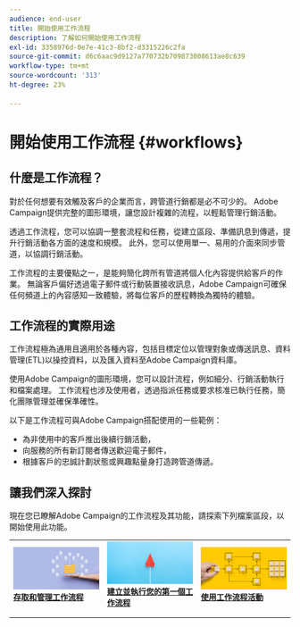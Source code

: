 ```yaml
---
audience: end-user
title: 開始使用工作流程
description: 了解如何開始使用工作流程
exl-id: 3358976d-0e7e-41c3-8bf2-d3315226c2fa
source-git-commit: d6c6aac9d9127a770732b709873008613ae8c639
workflow-type: tm+mt
source-wordcount: '313'
ht-degree: 23%

---
```


# 開始使用工作流程 {#workflows}

## 什麼是工作流程？

對於任何想要有效觸及客戶的企業而言，跨管道行銷都是必不可少的。 Adobe Campaign提供完整的圖形環境，讓您設計複雜的流程，以輕鬆管理行銷活動。

透過工作流程，您可以協調一整套流程和任務，從建立區段、準備訊息到傳遞，提升行銷活動各方面的速度和規模。 此外，您可以使用單一、易用的介面來同步管道，以協調行銷活動。

工作流程的主要優點之一，是能夠簡化跨所有管道將個人化內容提供給客戶的作業。 無論客戶偏好透過電子郵件或行動裝置接收訊息，Adobe Campaign可確保任何頻道上的內容感知一致體驗，將每位客戶的歷程轉換為獨特的體驗。

## 工作流程的實際用途

工作流程極為通用且適用於各種內容，包括目標定位以管理對象或傳送訊息、資料管理(ETL)以操控資料，以及匯入資料至Adobe Campaign資料庫。

使用Adobe Campaign的圖形環境，您可以設計流程，例如細分、行銷活動執行和檔案處理。 工作流程也涉及使用者，透過指派任務或要求核准已執行任務，簡化團隊管理並確保準確性。

以下是工作流程可與Adobe Campaign搭配使用的一些範例：

* 為非使用中的客戶推出後續行銷活動，
* 向服務的所有新訂閱者傳送歡迎電子郵件，
* 根據客戶的忠誠計劃狀態或興趣點量身打造跨管道傳遞。

## 讓我們深入探討

現在您已瞭解Adobe Campaign的工作流程及其功能，請探索下列檔案區段，以開始使用此功能。

<table style="table-layout:fixed"><tr style="border: 0;">
<td>
<a href="access-monitor.md">
<img alt="存取並管理工作流程" src="assets/do-not-localize/workflow-access.jpeg">
</a>
<div>
<a href="access-monitor.md"><strong>存取和管理工作流程</strong></a>
</div>
<p>
</td>
<td>
<a href="create-workflow.md">
<img alt="建立並執行您的第一個工作流程" src="assets/do-not-localize/workflow-create.jpeg">
</a>
<div><a href="create-workflow.md"><strong>建立並執行您的第一個工作流程</strong>
</div>
<p>
</td>
<td>
<a href="activities/about-activities.md">
<img alt="使用工作流程活動" src="assets/do-not-localize/workflow-activities.jpeg">
</a>
<div>
<a href="activities/about-activities.md"><strong>使用工作流程活動</strong></a>
</div>
<p></td>
</tr></table>
